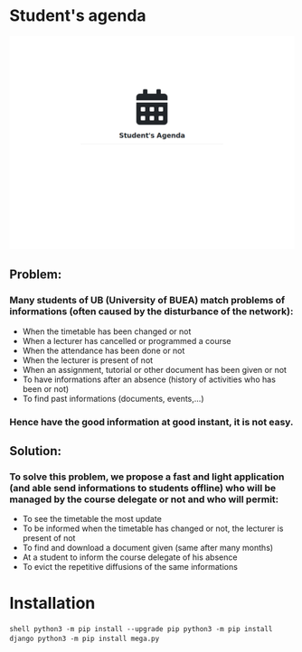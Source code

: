 # Student's agenda

![Image](https://github.com/pythonbrad/student_agenda/blob/master/snapshot.gif)

## Problem:
### Many students of UB (University of BUEA) match problems of informations (often caused by the disturbance of the network):
- When the timetable has been changed or not
- When a lecturer has cancelled or programmed a course
- When the attendance has been done or not
- When the lecturer is present of not
- When an assignment, tutorial or other document has been given or not
- To have informations after an absence (history of activities who has been or not)
- To find past informations (documents, events,...)
### Hence have the good information at good instant, it is not easy.

## Solution:
### To solve this problem, we propose a fast and light application (and able send informations to students offline) who will be managed by the course delegate or not and who will permit:
- To see the timetable the most update
- To be informed when the timetable has changed or not, the lecturer is present of not
- To find and download a document given (same after many months)
- At a student to inform the course delegate of his absence
- To evict the repetitive diffusions of the same informations

# Installation
`shell
python3 -m pip install --upgrade pip
python3 -m pip install django
python3 -m pip install mega.py
`